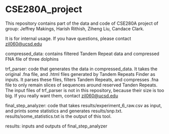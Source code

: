 # CSE280A_project
This repository contains part of the data and code of CSE280A project of group: Jeffrey Makings, Harish Rithish, Ziheng Liu, Candace Clark.

It is for internal usage. If you have questions, please contact zil060@ucsd.edu

compressed_data: contains filtered Tandem Repeat data and compressed FNA file of three dolphins

trf_parser: code that generates the data in compressed_data. It takes the original .fna file, and .html files generated by Tandem Repeats Finder as inputs. It parses these files, filters Tandem Repeats, and compresses .fna file to only remain slices of sequences around reserved Tanden Repeats. The input files of trf_parser is not in this repository, because their size is too big. If you really want them, contact zil060@ucsd.edu

final_step_analyzer: code that takes results/experiment_6_raw.csv as input, and prints some statistics and generates results/snp.txt. results/some_statistics.txt is the output of this tool.

results: inputs and outputs of final_step_analyzer
